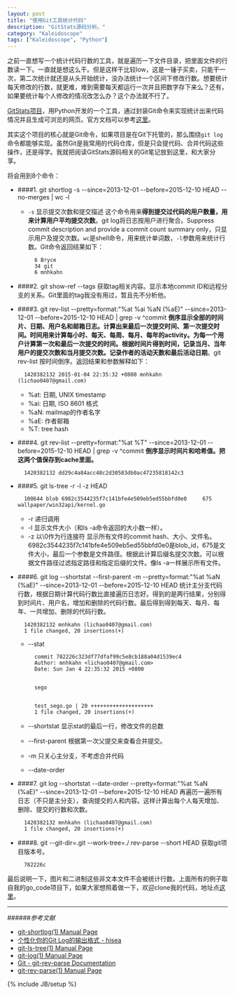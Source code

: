 ```yaml
---
layout: post
title: "使用Git工具统计代码"
description: "GitStats源码分析。"
category: "Kaleidoscope"
tags: ["Kaleidoscope", "Python"]
---
```

 
之前一直想写一个统计代码行数的工具，就是遍历一下文件目录，把里面文件的行数读一下。一直就是想这么干。但是这样干比较low，这是一锤子买卖，只能干一次，第二次统计就还是从头开始统计，没办法统计一个区间下修改行数。想要统计每天修改的行数，就更难，难到需要每天都运行一次并且把数字存下来么？还有，如果要统计每个人修改的情况改怎么办？这个办法就不行了。

[GitStats项目](https://github.com/hoxu/gitstats)，用Python开发的一个工具，通过封装Git命令来实现统计出来代码情况并且生成可浏览的网页。官方文档可以参考[这里](https://github.com/hoxu/gitstats/blob/master/doc/gitstats.pod)。

其实这个项目的核心就是Git命令，如果项目是在Git下托管的，那么围绕`git log`命令都能够实现。虽然Git是我常用的代码仓库，但是只会提代码、合并代码这些操作，还是得学。我就把阅读GitStats源码相关的Git笔记放到这里，和大家分享。

将会用到8个命令：

+ ####1. git shortlog -s --since=2013-12-01 --before=2015-12-10 HEAD --no-merges | wc -l
	+ `-s` 显示提交次数和提交描述
这个命令用来**得到提交过代码的用户数量，用来计算用户平均提交次数**。git log将日志按用户进行聚合。Suppress commit description and provide a commit count summary only，只显示用户及提交次数。`wc`是shell命令，用来统计单词数，`-l`参数用来统计行数。Git命令返回结果如下：
	
	  		6 Bryce
			34 git
	  		6 mnhkahn

+ ####2. git show-ref --tags
获取tag相关内容。显示本地commit ID和远程分支的关系。Git里面的tag我没有用过，暂且先不分析他。

+ ####3. git rev-list --pretty=format:"%at %ai %aN (%aE)" --since=2013-12-01 --before=2015-12-10 HEAD | grep -v ^commit
**倒序显示全部的时间片、日期、用户名和邮箱日志。计算出来最后一次提交时间、第一次提交时间。时间用来计算每小时、每天、每周、每月、每年的activity。为每一个用户计算第一次和最后一次提交的时间。根据时间片得到时间，记录当月、当年用户的提交次数和当月提交次数。记录作者的活动天数和最后活动日期**。git rev-list 按时间倒序。返回结果和参数解释如下：

		1420382132 2015-01-04 22:35:32 +0800 mnhkahn (lichao0407@gmail.com)
	+ %at: 日期, UNIX timestamp
	+ %ai: 日期, ISO 8601 格式
	+ %aN: mailmap的作者名字
	+ %aE: 作者邮箱
	+ %T: tree hash

+ ####4. git rev-list --pretty=format:"%at %T" --since=2013-12-01 --before=2015-12-10 HEAD | grep -v ^commit
**倒序显示时间片和哈希值。把这两个值保存到cache里面。**

		1420382132 dd29c4a84acc48c2d30583db0ac47235818142c3

+ ####5. git ls-tree -r -l -z HEAD

		100644 blob 6982c3544235f7c141bfe4e509eb5ed55bbfd0e0     675 wallpaper/win32api/kernel.go
	+ -r 递归调用
	+ -l 显示文件大小（和ls -a命令返回的大小数一样）。
	+ -z 以\0作为行连接符
显示所有文件的commit hash、大小、文件名。6982c3544235f7c141bfe4e509eb5ed55bbfd0e0是blob_id，675是文件大小，最后一个参数是文件路径。根据此计算后缀名提交次数。可以根据文件路径过滤指定路径和指定后缀的文件。像ls -a一样展示所有文件。

+ ####6. git log --shortstat --first-parent -m --pretty=format:"%at %aN (%aE)" --since=2013-12-01 --before=2015-12-10 HEAD
统计主分支代码行数，根据日期计算代码行数比直接遍历日志好。得到的是两行结果，分别得到时间片、用户名，增加和删除的代码行数。最后得到得到每天、每月、每年、一共增加、删除的代码行数。

		1420382132 mnhkahn (lichao0407@gmail.com)
		1 file changed, 20 insertions(+)﻿

	+ --stat

			commit 782226c323df77dfaf99c5e8cb188a04d1539ec4
			Author: mnhkahn <lichao0407@gmail.com>
			Date: Sun Jan 4 22:35:32 2015 +0800
 			
			
			sego
 
			
			test_sego.go | 20 ++++++++++++++++++++
			1 file changed, 20 insertions(+)

	+ --shortstat 显示stat的最后一行，修改文件的总数
	+ --first-parent 根据第一次父提交来查看合并提交。
	+ -m 只关心主分支，不考虑合并代码
	+ --date-order
 
+ ####7. git log --shortstat --date-order --pretty=format:"%at %aN (%aE)" --since=2013-12-01 --before=2015-12-10 HEAD
再遍历一遍所有日志（不只是主分支），查询提交的人和内容。这样计算出每个人每天增加、删除、提交的行数和次数。

		1420382132 mnhkahn (lichao0407@gmail.com)
		1 file changed, 20 insertions(+)

+ ####8. git --git-dir=.git --work-tree=./ rev-parse --short HEAD
获取git项目版本号。

		782226c

最后说明一下，图片和二进制这些非文本文件不会被统计行数。上面所有的例子取自我的go_code项目下，如果大家想照着做一下，欢迎clone我的代码，地址点[这里](https://github.com/mnhkahn/go_code)。

---

######*参考文献*
+ [git-shortlog(1) Manual Page](https://www.kernel.org/pub/software/scm/git/docs/git-shortlog.html)
+ [个性化你的Git Log的输出格式 - hisea](https://ruby-china.org/topics/939)
+ [git-ls-tree(1) Manual Page](https://www.kernel.org/pub/software/scm/git/docs/git-ls-tree.html)
+ [git-log(1) Manual Page](https://www.kernel.org/pub/software/scm/git/docs/git-log.html)
+ [Git - git-rev-parse Documentation](http://git-scm.com/docs/git-rev-parse)
+ [git-rev-parse(1) Manual Page](https://www.kernel.org/pub/software/scm/git/docs/git-rev-parse.html)

 
{% include JB/setup %}